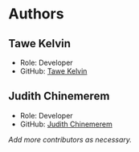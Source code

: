 # Authors

## Tawe Kelvin
- Role: Developer
- GitHub: [Tawe Kelvin](https://github.com/kelvintawe12)

## Judith Chinemerem
- Role: Developer
- GitHub: [Judith Chinemerem](https://github.com/your-github-username)

*Add more contributors as necessary.*
